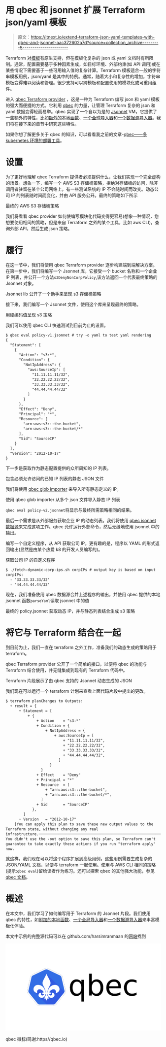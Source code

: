 # 用 qbec 和 jsonnet 扩展 Terraform json/yaml 模板

> 原文：<https://itnext.io/extend-terraform-json-yaml-templates-with-qbec-and-jsonnet-aac372602a7d?source=collection_archive---------5----------------------->

Terraform 对[模板](https://www.terraform.io/docs/language/functions/templatefile.html)有原生支持，但在模板化复杂的 json 或 yaml 文档时有所限制。通常，配置需要基于多种因素生成，如目标环境、外部约束(如 API 调用)或在某些情况下需要基于一些可用输入值的复杂计算。Terraform 模板适合一般的字符串模板用例，json/yaml 是其中的特例。通常，随着大小和复杂性的增加，字符串模板变得难以阅读和管理。很少支持可以跨模板和配置使用的模块化或可重用组件。

进入 [qbec Terraform provider](https://registry.terraform.io/providers/splunk/qbec/latest/docs?pollNotifications=true) ，这是一种为 Terraform 编写 json 和 yaml 模板的强大而便捷的方式。它利用 [qbec](https://qbec.io) 的力量，让管理 Terraform 复杂的 json 和 yaml 数据变得轻而易举。qbec 实现了一个自以为是的 [Jsonnet](https://jsonnet.org/) VM，它提供了一些额外的特性，比如[额外的本地函数](https://qbec.io/reference/jsonnet-native-funcs/)、[一个全球导入器](https://qbec.io/reference/jsonnet-glob-importer/)和[一个数据源导入器](https://qbec.io/reference/jsonnet-external-data/)。我们将在接下来的章节中研究这些特性。

如果你想了解更多关于 qbec 的知识，可以看看我之前的文章-[qbec——多 kubernetes 环境的部署工具](https://harsimranmaan.medium.com/qbec-the-deployment-tool-for-multiple-kubernetes-environments-c39b6bd7ea07?source=your_stories_page-------------------------------------)。

# 设置

为了更好地理解 qbec Terraform 提供者必须提供什么，让我们实现一个完全虚构的场景。想象一下，编写一个 AWS S3 存储桶策略，拒绝对存储桶的访问，除非调用者驻留在某个公司网络上。有一些测试系统的 IP 不会随时间而改变。动态公司 IP 的列表随时间而变化，并由 API 服务公开。最终的策略如下所示

最终的 AWS S3 存储桶策略

我们将看看 qbec provider 如何使编写模块化代码变得更容易(想象一种情况，您想要使用相同的策略，但是来自 Terraform 之外的某个工具，比如 aws CLI)，查询外部 API，然后生成 json 策略。

# 履行

在这一节中，我们将使用 qbec Terraform provider 逐步构建端到端解决方案。在第一步中，我们将编写一个 Jsonnet 库，它接受一个 bucket 名称和一个企业 IP 列表，并公开一个方法`s3DenyNonCorpPolicy`,该方法返回一个代表最终策略的 Jsonnet 对象。

Jsonnet lib 公开了一个助手来呈现 s3 存储桶策略

接下来，我们编写一个 Jsonnet 文件，使用这个库来呈现最终的策略。

用硬编码值呈现 s3 策略

我们可以使用 qbec CLI 快速测试到目前为止的设置。

```
$ qbec eval policy-v1.jsonnet # try -o yaml to test yaml rendering
{
  "Statement": [
    {
      "Action": "s3:*",
      "Condition": {
        "NotIpAddress": {
          "aws:SourceIp": [
            "11.11.11.11/32",
            "22.22.22.22/32",
            "33.33.33.33/32",
            "44.44.44.44/32"
          ]
        }
      },
      "Effect": "Deny",
      "Principal": "*",
      "Resource": [
        "arn:aws:s3:::the-bucket",
        "arn:aws:s3:::the-bucket/*"
      ],
      "Sid": "SourceIP"
    }
  ],
  "Version": "2012-10-17"
}
```

下一步是获取作为静态配置提供的众所周知的 IP 列表。

包含必须允许访问的已知 IP 列表的静态 JSON 文件

我们将使用 [qbec glob importer](https://qbec.io/reference/jsonnet-glob-importer/) 来导入所有静态定义的 IP。

使用 qbec glob importer 从多个 json 文件导入静态 IP 列表

`qbec eval policy-v2.jsonnet`将显示与最终所需策略相同的结果。

最后一个需求是从外部服务获取企业 IP 的动态列表。我们将使用 [qbec jsonnet 数据源](https://qbec.io/reference/jsonnet-external-data/)来完成这项工作。qbec 允许运行外部命令，然后无缝地使用 jsonnet 中的输出。

编写一个自定义程序，从 API 获取公司 IP。更有趣的是，程序以 YAML 的形式返回输出(显然是由某个热爱 k8 的开发人员编写的)。

获取公司 IP 的自定义程序

```
$ ./fetch-dynamic-corp-ips.sh corpIPs # output key is based on input
corpIPs:
  - '33.33.33.33/32' 
  - '44.44.44.44/32'
```

现在，我们准备使用 qbec 数据源合并上述程序的输出，并使用 qbec 提供的本地 jsonnet 函数`parseYaml`读取 jsonnet 中的值

最终的 policy.jsonnet 获取动态 IP，并与静态列表结合生成 s3 策略

# 将它与 Terraform 结合在一起

到目前为止，我们一直在 terraform 之外工作，准备我们的动态生成的策略用于 terraform。

qbec Terraform provider 公开了一个简单的接口，以便将 qbec 的功能与 Terraform 结合使用，并无缝集成到现有的 Terraform 代码中。

Terraform 片段展示了由 qbec 支持的 Jsonnet 动态生成的 JSON

我们现在可以运行一个 terraform 计划来查看上面代码片段中提出的更改。

```
$ terraform planChanges to Outputs:
  + result = {
      + Statement = [
          + {
              + Action    = "s3:*"
              + Condition = {
                  + NotIpAddress = {
                      + aws:SourceIp = [
                          + "11.11.11.11/32",
                          + "22.22.22.22/32",
                          + "33.33.33.33/32",
                          + "44.44.44.44/32",
                        ]
                    }
                }
              + Effect    = "Deny"
              + Principal = "*"
              + Resource  = [
                  + "arn:aws:s3:::the-bucket",
                  + "arn:aws:s3:::the-bucket/*",
                ]
              + Sid       = "SourceIP"
            },
        ]
      + Version   = "2012-10-17"
    }You can apply this plan to save these new output values to the Terraform state, without changing any real infrastructure.──────────────────────────────────────────────────────────────────────────────────────────────────────────────────────────────────────────────────────Note: You didn't use the -out option to save this plan, so Terraform can't guarantee to take exactly these actions if you run "terraform apply" now.
```

就这样，我们现在可以将这个程序扩展到高级用例，这些用例需要生成复杂的 JSON/YAML 文档，以便与 terraform 一起使用。使用与 AWS CLI 相同的策略(提示:`qbec eval`)留给读者作为练习。还可以探索 qbec 的其他强大功能，参见 [qbec 文档](https://qbec.io/getting-started/)。

# 概述

在本文中，我们学习了如何编写用于 Terraform 的 Jsonnet 片段。我们使用 qbec 的特性，如[附加的本地函数](https://qbec.io/reference/jsonnet-native-funcs/)、[一个全局导入器](https://qbec.io/reference/jsonnet-glob-importer/)和[一个数据源导入器](https://qbec.io/reference/jsonnet-external-data/)来丰富模板化体验。

本文中示例的完整源代码可以在 github.com/harsimranmaan 的[网站](https://github.com/harsimranmaan/medium.com/tree/main/terraform-provider-qbec)找到

![](img/3e026de92816e6d7428e24be29240464.png)

qbec 徽标(鸣谢:https//qbec.io)